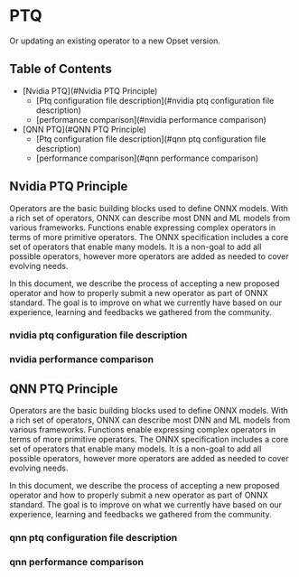 <!--
Copyright (c) Model Infer Project Contributors

SPDX-License-Identifier: Apache-2.0
-->

# PTQ

Or updating an existing operator to a new Opset version.

## Table of Contents

- [Nvidia PTQ](#Nvidia PTQ Principle)
  - [Ptq configuration file description](#nvidia ptq configuration file description)
  - [performance comparison](#nvidia performance comparison)
- [QNN PTQ](#QNN PTQ Principle)
  - [Ptq configuration file description](#qnn ptq configuration file description)
  - [performance comparison](#qnn performance comparison)

## Nvidia PTQ Principle

Operators are the basic building blocks used to define ONNX models. With a rich set of operators, ONNX can describe most DNN and ML models from various frameworks. Functions enable expressing complex operators in terms of more primitive operators. The ONNX specification includes a core set of operators that enable many models. It is a non-goal to add all possible operators, however more operators are added as needed to cover evolving needs.

In this document, we describe the process of accepting a new proposed operator and how to properly submit a new operator as part of ONNX standard. The goal is to improve on what we currently have based on our experience, learning and feedbacks we gathered from the community.

### nvidia ptq configuration file description

### nvidia performance comparison

## QNN PTQ Principle

Operators are the basic building blocks used to define ONNX models. With a rich set of operators, ONNX can describe most DNN and ML models from various frameworks. Functions enable expressing complex operators in terms of more primitive operators. The ONNX specification includes a core set of operators that enable many models. It is a non-goal to add all possible operators, however more operators are added as needed to cover evolving needs.

In this document, we describe the process of accepting a new proposed operator and how to properly submit a new operator as part of ONNX standard. The goal is to improve on what we currently have based on our experience, learning and feedbacks we gathered from the community.

### qnn ptq configuration file description

### qnn performance comparison
